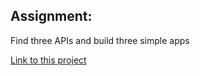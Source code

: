 ## Assignment:
Find three APIs and build three simple apps 

[Link to this project](https://github.com/boobeh123/APOD-NASA)